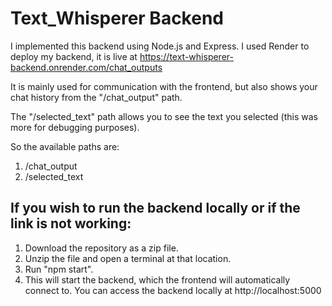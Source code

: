 # Text_Whisperer Backend

I implemented this backend using Node.js and Express. I used Render to deploy my backend, it is live at https://text-whisperer-backend.onrender.com/chat_outputs

It is mainly used for communication with the frontend, but also shows your chat history from the "/chat_output" path.

The "/selected_text" path allows you to see the text you selected (this was more for debugging purposes).

So the available paths are:
1) /chat_output
2) /selected_text



## If you wish to run the backend locally or if the link is not working:

1) Download the repository as a zip file.
2) Unzip the file and open a terminal at that location.
4) Run "npm start".
5) This will start the backend, which the frontend will automatically connect to. You can access the backend locally at http://localhost:5000
